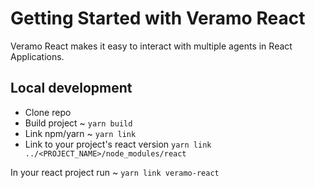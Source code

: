 # Getting Started with Veramo React

Veramo React makes it easy to interact with multiple agents in React Applications.

## Local development

- Clone repo
- Build project ~ `yarn build`
- Link npm/yarn ~ `yarn link`
- Link to your project's react version `yarn link ../<PROJECT_NAME>/node_modules/react`

In your react project run ~ `yarn link veramo-react`
